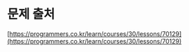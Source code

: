 # 문제 출처

[https://programmers.co.kr/learn/courses/30/lessons/70129](https://programmers.co.kr/learn/courses/30/lessons/70129)
